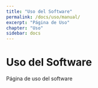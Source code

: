 ```yaml
---
title: "Uso del Software"
permalink: /docs/uso/manual/
excerpt: "Página de Uso"
chapter: "Uso"
sidebar: docs
---
```


# Uso del Software

Página de uso del software
